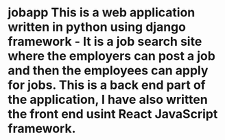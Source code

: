 # jobapp This is a web application written in python using django framework - It is a job search site where the employers can post a job and then the employees can apply for jobs. This is a back end part of the application, I have also written the front end usint React JavaScript framework.
